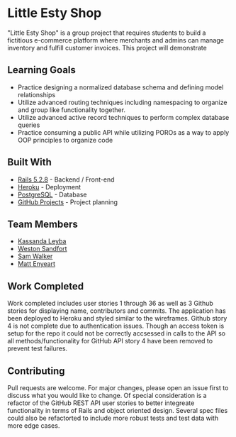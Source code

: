 # Little Esty Shop
"Little Esty Shop" is a group project that requires students to build a fictitious e-commerce platform where merchants and admins can manage inventory and fulfill customer invoices. This project will demonstrate 

## Learning Goals
- Practice designing a normalized database schema and defining model relationships
- Utilize advanced routing techniques including namespacing to organize and group like functionality together.
- Utilize advanced active record techniques to perform complex database queries
- Practice consuming a public API while utilizing POROs as a way to apply OOP principles to organize code

## Built With
- [Rails 5.2.8](https://guides.rubyonrails.org/) - Backend / Front-end
- [Heroku](https://heroku.com/) - Deployment
- [PostgreSQL](https://www.postgresql.org/) - Database
- [GitHub Projects](https://docs.github.com/en/issues/planning-and-tracking-with-projects/creating-projects/creating-a-project) - Project planning

## Team Members
- [Kassanda Leyba](https://github.com/kassandraleyba/)
- [Weston Sandfort](https://github.com/sanfortw/)
- [Sam Walker](https://github.com/sgwalker327/)
- [Matt Enyeart](https://github.com/menyeart/)

## Work Completed
Work completed includes user stories 1 through 36 as well as 3 Github stories for displaying name, contributors and commits. The application has been deployed to Heroku and styled similar to the wireframes. Github story 4 is not complete due to authentication issues. Though an access token is setup for the repo it could not be correctly accsessed in calls to the API so all methods/functionality for GitHub API story 4 have been removed to prevent test failures. 

## Contributing
Pull requests are welcome. For major changes, please open an issue first to discuss what you would like to change. Of special consideration is a refactor of the GitHub REST API user stories to better integreate functionality in terms of Rails and object oriented design. Several spec files could also be refactorted to include more robust tests and test data with more edge cases.
